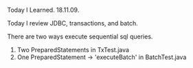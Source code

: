 Today I Learned. 18.11.09.

 Today I review JDBC, transactions, and batch.

There are two ways execute sequential sql queries.
 1) Two PreparedStatements in TxTest.java
 2) One PreparedStatement -> 'executeBatch' in BatchTest.java
